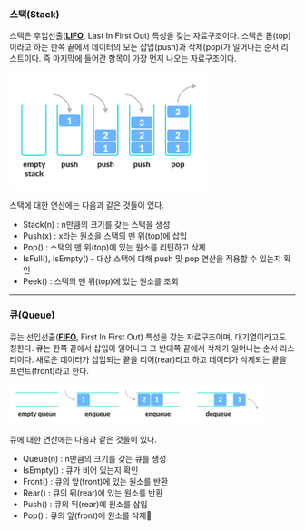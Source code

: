 ### 스택(Stack)

스택은 후입선출([**LIFO**](https://ko.wikipedia.org/wiki/후입_선출), Last In First Out) 특성을 갖는 자료구조이다. 스택은 톱(top)이라고 하는 한쪽 끝에서 데이터의 모든 삽입(push)과 삭제(pop)가 일어나는 순서 리스트이다. 즉 마지막에 들어간 항목이 가장 먼저 나오는 자료구조이다.

<img src="./images/stack.png" width="350px" height="" alt="stack"></img><br/>

스택에 대한 연산에는 다음과 같은 것들이 있다.
* Stack(n) : n만큼의 크기를 갖는 스택을 생성
* Push(x) : x라는 원소을 스택의 맨 위(top)에 삽입
* Pop() : 스택의 맨 위(top)에 있는 원소를 리턴하고 삭제
* IsFull(), IsEmpty() - 대상 스택에 대해 push 및 pop 연산을 적용할 수 있는지 확인
* Peek() : 스택의 맨 위(top)에 있는 원소를 조회

---
### 큐(Queue)

큐는 선입선출([**FIFO**](https://ko.wikipedia.org/wiki/선입_선출), First In First Out) 특성을 갖는 자료구조이며, 대기열이라고도 칭한다. 큐는 한쪽 끝에서 삽입이 일어나고 그 반대쪽 끝에서 삭제가 일어나는 순서 리스티이다. 새로운 데이터가 삽입되는 끝을 리어(rear)라고 하고 데이터가 삭제되는 끝을 프런트(front)라고 한다.

<img src="./images/queue.png" width="450px" height="" alt="queue"></img><br/>

큐에 대한 연산에는 다음과 같은 것들이 있다.
* Queue(n) : n만큼의 크기를 갖는 큐를 생성
* IsEmpty() : 큐가 비어 있는지 확인
* Front() : 큐의 앞(front)에 있는 원소를 반환
* Rear() : 큐의 뒤(rear)에 있는 원소를 반환
* Push() : 큐의 뒤(rear)에 원소를 삽입
* Pop() : 큐의 앞(front)에 원소를 삭제